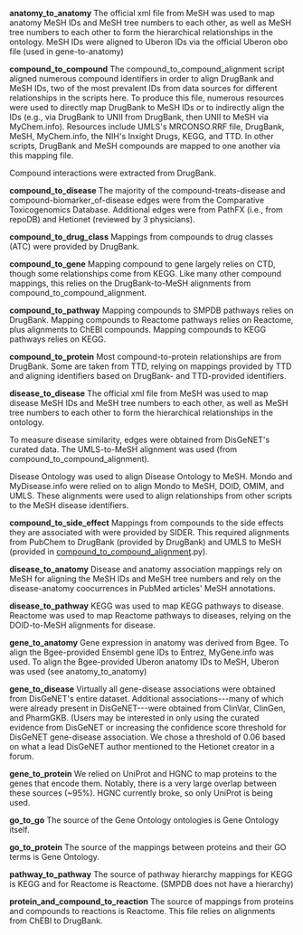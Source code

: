**anatomy_to_anatomy**
The official xml file from MeSH was used to map anatomy MeSH IDs and MeSH tree numbers to each other, as well as MeSH tree numbers to each other to form the hierarchical relationships in the ontology. MeSH IDs were aligned to Uberon IDs via the official Uberon obo file (used in gene-to-anatomy) 

**compound_to_compound**
The compound_to_compound_alignment script aligned numerous compound identifiers in order to align DrugBank and MeSH IDs, two of the most prevalent IDs from data sources for different relationships in the scripts here. To produce this file, numerous resources were used to directly map DrugBank to MeSH IDs or to indirectly align the IDs (e.g., via DrugBank to UNII from DrugBank, then UNII to MeSH via MyChem.info). Resources include UMLS's MRCONSO.RRF file, DrugBank, MeSH, MyChem.info, the NIH's Inxight Drugs, KEGG, and TTD. In other scripts, DrugBank and MeSH compounds are mapped to one another via this mapping file.

Compound interactions were extracted from DrugBank. 

**compound_to_disease**
The majority of the compound-treats-disease and compound-biomarker_of-disease edges were from the Comparative Toxicogenomics Database. Additional edges were from PathFX (i.e., from repoDB) and Hetionet (reviewed by 3 physicians). 

**compound_to_drug_class**
Mappings from compounds to drug classes (ATC) were provided by DrugBank. 

**compound_to_gene**
Mapping compound to gene largely relies on CTD, though some relationships come from KEGG. Like many other compound mappings, this relies on the DrugBank-to-MeSH alignments from compound_to_compound_alignment.

**compound_to_pathway**
Mapping compounds to SMPDB pathways relies on DrugBank. Mapping compounds to Reactome pathways relies on Reactome, plus alignments to ChEBI compounds. Mapping compounds to KEGG pathways relies on KEGG. 

**compound_to_protein**
Most compound-to-protein relationships are from DrugBank. Some are taken from TTD, relying on mappings provided by TTD and aligning identifiers based on DrugBank- and TTD-provided identifiers.  

**disease_to_disease**
The official xml file from MeSH was used to map disease MeSH IDs and MeSH tree numbers to each other, as well as MeSH tree numbers to each other to form the hierarchical relationships in the ontology. 

To measure disease similarity, edges were obtained from DisGeNET's curated data. The UMLS-to-MeSH alignment was used (from compound_to_compound_alignment). 

Disease Ontology was used to align Disease Ontology to MeSH. Mondo and MyDisease.info were relied on to align Mondo to MeSH, DOID, OMIM, and UMLS. These alignments were used to align relationships from other scripts to the MeSH disease identifiers.

**compound_to_side_effect**
Mappings from compounds to the side effects they are associated with were provided by SIDER. This required alignments from PubChem to DrugBank (provided by DrugBank) and UMLS to MeSH (provided in [compound_to_compound_alignment](http://sideeffects.embl.de/media/download/).py).

**disease_to_anatomy**
Disease and anatomy association mappings rely on MeSH for aligning the MeSH IDs and MeSH tree numbers and rely on the disease-anatomy coocurrences in PubMed articles' MeSH annotations.

**disease_to_pathway**
KEGG was used to map KEGG pathways to disease. Reactome was used to map Reactome pathways to diseases, relying on the DOID-to-MeSH alignments for disease.

**gene_to_anatomy**
Gene expression in anatomy was derived from Bgee. To align the Bgee-provided Ensembl gene IDs to Entrez, MyGene.info was used. To align the Bgee-provided Uberon anatomy IDs to MeSH, Uberon was used (see anatomy_to_anatomy)

**gene_to_disease**
Virtually all gene-disease associations were obtained from DisGeNET's entire dataset. Additional associations---many of which were already present in DisGeNET---were obtained from ClinVar, ClinGen, and PharmGKB. (Users may be interested in only using the curated evidence from DisGeNET or increasing the confidence score threshold for DisGeNET gene-disease association. We chose a threshold of 0.06 based on what a lead DisGeNET author mentioned to the Hetionet creator in a forum. 

**gene_to_protein**
We relied on UniProt and HGNC to map proteins to the genes that encode them. Notably, there is a very large overlap between these sources (~95%). HGNC currently broke, so only UniProt is being used. 

**go_to_go**
The source of the Gene Ontology ontologies is Gene Ontology itself. 

**go_to_protein**
The source of the mappings between proteins and their GO terms is Gene Ontology. 

**pathway_to_pathway**
The source of pathway hierarchy mappings for KEGG is KEGG and for Reactome is Reactome. (SMPDB does not have a hierarchy)

**protein_and_compound_to_reaction**
The source of mappings from proteins and compounds to reactions is Reactome. This file relies on alignments from ChEBI to DrugBank. 
